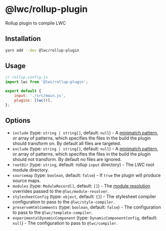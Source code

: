 # @lwc/rollup-plugin

Rollup plugin to compile LWC

## Installation

```sh
yarn add --dev @lwc/rollup-plugin
```

## Usage

```js
// rollup.config.js
import lwc from '@lwc/rollup-plugin';

export default {
    input: './src/main.js',
    plugins: [lwc()],
};
```

## Options

-   `include` (type: `string | string[]`, default: `null`) - A [minimatch pattern](https://github.com/isaacs/minimatch), or array of patterns, which specifies the files in the build the plugin should transform on. By default all files are targeted.
-   `exclude` (type: `string | string[]`, default: `null`) - A [minimatch pattern](https://github.com/isaacs/minimatch), or array of patterns, which specifies the files in the build the plugin should not transform. By default no files are ignored.
-   `rootDir` (type: `string`, default: rollup `input` directory) - The LWC root module directory.
-   `sourcemap` (type: `boolean`, default: `false`) - If `true` the plugin will produce source maps.
-   `modules` (type: `ModuleRecord[]`, default: `[]`) - The [module resolution](https://lwc.dev/guide/es_modules#module-resolution) overrides passed to the `@lwc/module-resolver`.
-   `stylesheetConfig` (type: `object`, default: `{}`) - The stylesheet compiler configuration to pass to the `@lwc/style-compiler`.
-   `preserveHtmlComments` (type: `boolean`, default: `false`) - The configuration to pass to the `@lwc/template-compiler`.
-   `experimentalDynamicComponent` (type: `DynamicComponentConfig`, default: `null`) - The configuration to pass to `@lwc/compiler`.
